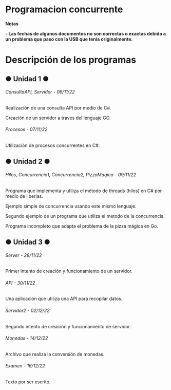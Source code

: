 # Programacion concurrente

<!----Notas---->
**Notas**

**- Las fechas de algunos documentos no son correctas o exactas debido a un problema que paso con la USB que tenia originalmente.**
<!----Separador de las notas---->

<!----Directorio con descripción de los programas---->
# Descripción de los programas
## ● Unidad 1 ●
###### ConsultaAPI, Servidor - 06/11/22
Realización de una consulta API por medio de C#.

<!----Separador---->

Creación de un servidor a traves del lenguaje GO.

<!----Separador---->

###### Procesos - 07/11/22
Utilización de procesos concurrentes en C#.

<!----Separador---->

## ● Unidad 2 ●
###### Hilos, Concurrencia1, Concurrencia2, PizzaMagica - 09/11/22
Programa que implementa y utiliza el método de threads (hilos) en C# por medio de liberias.

<!----Separador---->

Ejemplo simple de concurrencia usando este mismo lenguaje.

<!----Separador---->

Segundo ejemplo de un programa que utiliza el metodo de la concurrencia.

<!----Separador---->

Programa incompleto que adapta el problema de la pizza mágica en Go.

<!----Separador---->

## ● Unidad 3 ●
###### Server - 28/11/22
Primer intento de creación y funcionamiento de un servidor.

<!----Separador---->

###### API - 30/11/22
Una aplicación que utiliza una API para recopilar datos.

<!----Separador---->

###### Servidor2 - 02/12/22
Segundo intento de creación y funcionamiento de servidor.

<!----Separador---->

###### Monedas - 14/12/22
Archivo que realiza la conversión de monedas.

<!----Separador---->

###### Examen - 16/12/22
Texto por ser escrito.

<!----Separador del directorio con descripción de los programas---->